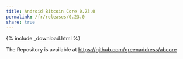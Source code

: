 ```yaml
---
title: Android Bitcoin Core 0.23.0
permalink: /fr/releases/0.23.0
share: true
---
```


{% include _download.html %}

The Repository is available at https://github.com/greenaddress/abcore
